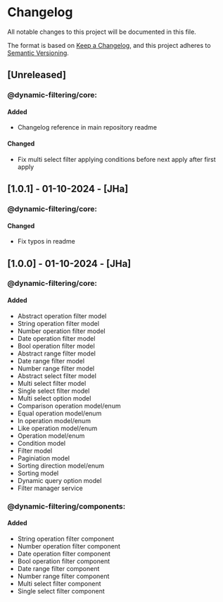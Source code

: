 # Changelog

All notable changes to this project will be documented in this file.

The format is based on [Keep a Changelog](https://keepachangelog.com/en/1.1.0/),
and this project adheres to [Semantic Versioning](https://semver.org/spec/v2.0.0.html).

## [Unreleased]

### @dynamic-filtering/core:

#### Added

-   Changelog reference in main repository readme

#### Changed

-   Fix multi select filter applying conditions before next apply after first apply

## [1.0.1] - 01-10-2024 - [JHa]

### @dynamic-filtering/core:

#### Changed

-   Fix typos in readme

## [1.0.0] - 01-10-2024 - [JHa]

### @dynamic-filtering/core:

#### Added

-   Abstract operation filter model
-   String operation filter model
-   Number operation filter model
-   Date operation filter model
-   Bool operation filter model
-   Abstract range filter model
-   Date range filter model
-   Number range filter model
-   Abstract select filter model
-   Multi select filter model
-   Single select filter model
-   Multi select option model
-   Comparison operation model/enum
-   Equal operation model/enum
-   In operation model/enum
-   Like operation model/enum
-   Operation model/enum
-   Condition model
-   Filter model
-   Paginiation model
-   Sorting direction model/enum
-   Sorting model
-   Dynamic query option model
-   Filter manager service

### @dynamic-filtering/components:

#### Added

-   String operation filter component
-   Number operation filter component
-   Date operation filter component
-   Bool operation filter component
-   Date range filter component
-   Number range filter component
-   Multi select filter component
-   Single select filter component
